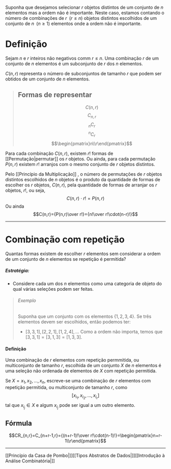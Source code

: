 Suponha que desejamos selecionar $r$ objetos distintos de um conjunto de $n$ elementos mas a ordem não é importante.
Neste caso, estamos contando o número de combinações de $r\;\;(r\le n)$ objetos distintos escolhidos de um conjunto de $n\;\;(n\ge1)$ elementos onde a ordem não é importante.

# Definição
Sejam $n$ e $r$ inteiros não negativos comm $r\le n$. Uma combinação $r$ de um conjunto de $n$ elementos é um subconjunto de $r$ dos $n$ elementos.

$C(n,r)$ representa o número de subconjuntos de tamanho $r$ que podem ser obtidos de um conjunto de $n$ elementos.

>## Formas de representar
>$$C(n,r)$$
>$$C_{n,r}$$
>$$_nC_r$$
>$$^nC_r$$
>$$\begin{pmatrix}n\\r\end{pmatrix}$$

Para cada combinação $C(n,r)$, existem $r!$ formas de [[Permutação|permutar]] os $r$ objetos.
 Ou ainda, para cada permutação $P(n,r)$ existem $r!$ arranjos com o mesmo conjunto de $r$ objetos distintos.
 
 Pelo [[Princípio da Multiplicação]] , o número de permutações de $r$ objetos distintos escolhidos de $n$ objetos é o produto da quantidade de formas de escolher os $r$ objetos, $C(n,r)$, pela quantidade de formas de arranjar os $r$ objetos, $r!$, ou seja,
 $$C(n,r)\cdot r!=P(n,r)$$
 Ou ainda
 $$C(n,r)={P(n,r)\over r!}={n!\over r!\cdot(n-r)!}$$
 
 ---
 # Combinação com repetição
 Quantas formas existem de escolher $r$ elementos sem considerar a ordem de um conjunto de $n$ elementos se repetição é permitida?
 
 ##### Estratégia:
- Considere cada um dos $n$ elementos como uma categoria de objeto do qual várias seleções podem ser feitas.
 
>###### Exemplo
>Suponha que um conjunto com os elementos $\{1,2,3,4\}$. Se três elementos devem ser escolhidos, então podemos ter:
> - $[3,3,1],[2,2,1],[1,2,4],\ldots$
> Como a ordem não importa, temos que $[3,3,1]=[3,1,3]=[1,3,3]$.

#### Definição
Uma combinação de $r$ elementos com repetição permmitida, ou multiconjunto de tamanho $r$, escolhida de um conjunto $X$ de $n$ elementos é uma seleção não ordenada de elementos de $X$ com repetição permitida.

Se $X={x_1,x_2,\ldots,x_n}$, escreve-se uma combinação de $r$ elementos com repetição permitida, ou multiconjunto de tamanho $r$, como
$$[x_{i_1},x_{i_2},\ldots,x_{i_r}]$$
tal que $x_{i_j}\in X$ e algum $x_{i_j}$ pode ser igual a um outro elemento.


## Fórmula
$$CR_{n,r}=C_{n+r-1,r}={(n+r-1)!\over r!\cdot(n-1)!}=\begin{pmatrix}n+r-1\\r\end{pmatrix}$$

---
[[Princípio da Casa de Pombo|]][[Tipos Abstratos de Dados|]][[Introdução à Análise Combinatória|]]